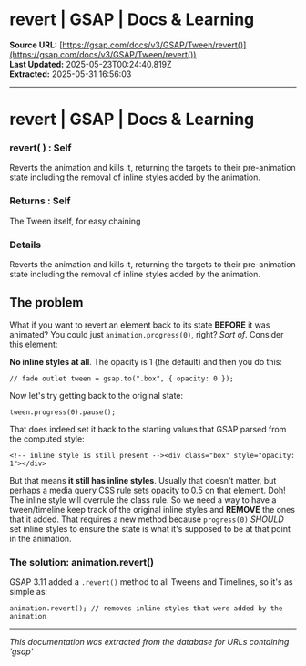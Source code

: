 # revert | GSAP | Docs & Learning

**Source URL:** [https://gsap.com/docs/v3/GSAP/Tween/revert()](https://gsap.com/docs/v3/GSAP/Tween/revert())  
**Last Updated:** 2025-05-23T00:24:40.819Z  
**Extracted:** 2025-05-31 16:56:03

---

# revert | GSAP | Docs & Learning

### revert( ) : Self

Reverts the animation and kills it, returning the targets to their pre-animation state including the removal of inline styles added by the animation.

### Returns : Self[​](#returns--self "Direct link to Returns : Self")

The Tween itself, for easy chaining

### Details[​](#details "Direct link to Details")

Reverts the animation and kills it, returning the targets to their pre-animation state including the removal of inline styles added by the animation.

## The problem[​](#the-problem "Direct link to The problem")

What if you want to revert an element back to its state **BEFORE** it was animated? You could just `animation.progress(0)`, right? _Sort of_. Consider this element:

**No inline styles at all**. The opacity is 1 (the default) and then you do this:

```
// fade outlet tween = gsap.to(".box", { opacity: 0 });
```

Now let's try getting back to the original state:

```
tween.progress(0).pause();
```

That does indeed set it back to the starting values that GSAP parsed from the computed style:

```
<!-- inline style is still present --><div class="box" style="opacity: 1"></div>
```

But that means **it** **still has inline styles**. Usually that doesn't matter, but perhaps a media query CSS rule sets opacity to 0.5 on that element. Doh! The inline style will overrule the class rule. So we need a way to have a tween/timeline keep track of the original inline styles and **REMOVE** the ones that it added. That requires a new method because `progress(0)` _SHOULD_ set inline styles to ensure the state is what it's supposed to be at that point in the animation.

### The solution: animation.revert()[​](#the-solution-animationrevert "Direct link to The solution: animation.revert()")

GSAP 3.11 added a `.revert()` method to all Tweens and Timelines, so it's as simple as:

```
animation.revert(); // removes inline styles that were added by the animation
```

---

*This documentation was extracted from the database for URLs containing 'gsap'*

